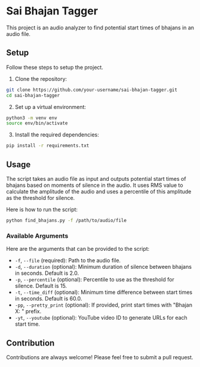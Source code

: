 # Sai Bhajan Tagger

This project is an audio analyzer to find potential start times of bhajans in an audio file.

## Setup

Follow these steps to setup the project.

1. Clone the repository:

```bash
git clone https://github.com/your-username/sai-bhajan-tagger.git
cd sai-bhajan-tagger
```

2. Set up a virtual environment:

```bash
python3 -m venv env
source env/bin/activate
```

3. Install the required dependencies:

```bash
pip install -r requirements.txt
```

## Usage

The script takes an audio file as input and outputs potential start times of bhajans based on moments of silence in the audio. It uses RMS value to calculate the amplitude of the audio and uses a percentile of this amplitude as the threshold for silence.

Here is how to run the script:

```bash
python find_bhajans.py -f /path/to/audio/file
```

### Available Arguments

Here are the arguments that can be provided to the script:

- `-f`, `--file` (required): Path to the audio file.
- `-d`, `--duration` (optional): Minimum duration of silence between bhajans in seconds. Default is 2.0.
- `-p`, `--percentile` (optional): Percentile to use as the threshold for silence. Default is 15.
- `-t`, `--time_diff` (optional): Minimum time difference between start times in seconds. Default is 60.0.
- `-pp`, `--pretty_print` (optional): If provided, print start times with "Bhajan X: " prefix.
- `-yt`, `--youtube` (optional): YouTube video ID to generate URLs for each start time.

## Contribution

Contributions are always welcome! Please feel free to submit a pull request.